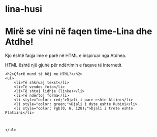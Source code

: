 # lina-husi
<!DOCTYPE html>
<html>
<head>
    <title>Faqja Ime e Parë</title>
</head>
<body>
    <h1>Mirë se vini në faqen time-Lina dhe Atdhe!</h1>
    <p>Kjo është faqja ime e parë në HTML e inspiruar nga Atdhea.</p>
    <p>HTML është një gjuhë për ndërtimin e faqeve të internetit.</p>

    <h2>Çfarë mund të bëj me HTML?</h2>
    <ul>
        <li>Të shkruaj tekst</li>
        <li>Të vendos foto</li>
        <li>Të shtoj lidhje (linke)</li>
        <li>Të ndërtoj forma</li>
        <li style="color: red;">Djali i pare eshte Altini</li>
        <li style="color: green;">Djali i dyte eshte Rubini</li>
        <li style="color: rgb(0, 6, 128);">Djali i trete eshte Platiini</li>
        


    </ul>
